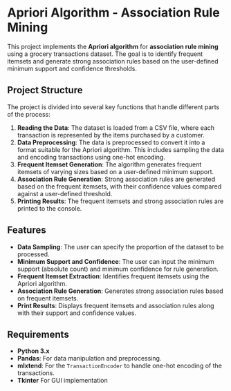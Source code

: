 # Apriori Algorithm - Association Rule Mining

This project implements the **Apriori algorithm** for **association rule mining** using a grocery transactions dataset. The goal is to identify frequent itemsets and generate strong association rules based on the user-defined minimum support and confidence thresholds.

## Project Structure

The project is divided into several key functions that handle different parts of the process:

1. **Reading the Data**: The dataset is loaded from a CSV file, where each transaction is represented by the items purchased by a customer.
2. **Data Preprocessing**: The data is preprocessed to convert it into a format suitable for the Apriori algorithm. This includes sampling the data and encoding transactions using one-hot encoding.
3. **Frequent Itemset Generation**: The algorithm generates frequent itemsets of varying sizes based on a user-defined minimum support.
4. **Association Rule Generation**: Strong association rules are generated based on the frequent itemsets, with their confidence values compared against a user-defined threshold.
5. **Printing Results**: The frequent itemsets and strong association rules are printed to the console.

## Features

- **Data Sampling**: The user can specify the proportion of the dataset to be processed.
- **Minimum Support and Confidence**: The user can input the minimum support (absolute count) and minimum confidence for rule generation.
- **Frequent Itemset Extraction**: Identifies frequent itemsets using the Apriori algorithm.
- **Association Rule Generation**: Generates strong association rules based on frequent itemsets.
- **Print Results**: Displays frequent itemsets and association rules along with their support and confidence values.

## Requirements

- **Python 3.x**
- **Pandas**: For data manipulation and preprocessing.
- **mlxtend**: For the `TransactionEncoder` to handle one-hot encoding of the transactions.
- **Tkinter** For GUI implementation
